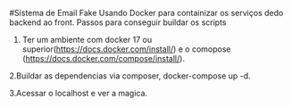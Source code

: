 #Sistema de Email Fake
Usando Docker para containizar os serviços dedo backend ao front.
Passos para conseguir buildar os scripts

1. Ter um ambiente com docker 17 ou superior(https://docs.docker.com/install/) e o comopose (https://docs.docker.com/compose/install/).

2.Buildar as dependencias via composer, docker-compose up -d.

3.Acessar o localhost e ver a magica.




